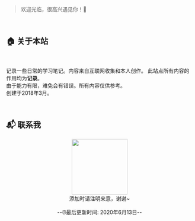 > 欢迎光临，很高兴遇见你！🤝

<br/>

## 🏠 关于本站
<br/>

记录一些日常的学习笔记。内容来自互联网收集和本人创作。
此站点所有内容的作用均为**记录**。<br>
由于能力有限，难免会有错误。所有内容仅供参考。<br>
创建于2018年3月。 

<br>

## 📬 联系我
<center><img src="https://iyes.life/post-images/1583851809853.jpg" width = "150" height = "150"/></center>
<center>添加时请注明来意，谢谢~</center>
<br/>

<center>--⏰最后更新时间: 2020年6月13日--</center>